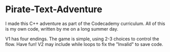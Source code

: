 # Pirate-Text-Adventure
I made this C++ adventure as part of the Codecademy curriculum. All of this is my own code, written by me on a long summer day.

V1 has four endings. The game is simple, using 2-3 choices to control the flow. Have fun!
V2 may include while loops to fix the "Invalid" to save code.
